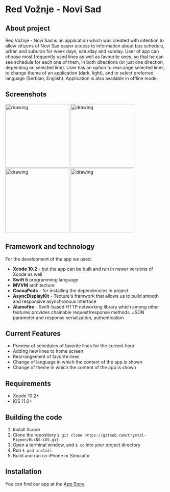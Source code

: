 # Red Vožnje - Novi Sad

## About project

Red Vožnje - Novi Sad is an application which was created with intention to allow citizens of Novi Sad easier access to information about bus schedule, urban and suburan for week days, saturday and sunday. User of app can choose most frequently used lines as well as favourite ones, so that he can see schedule for each one of them, in both directions (or just one direction, depending on selected line). User has an option to rearrange selected lines, to change theme of an application (dark, light), and to select preferred language (Serbian, English). Application is also available in offline mode.

## Screenshots

<img src="https://user-images.githubusercontent.com/48206025/76684931-22592980-6610-11ea-8d36-e420d8abb76a.png" alt="drawing" width="200"/>    <img src="https://user-images.githubusercontent.com/48206025/76684932-26854700-6610-11ea-803f-361948d520c1.png" alt="drawing" width="200"/>    <img src="https://user-images.githubusercontent.com/48206025/76684934-27b67400-6610-11ea-983e-d017643aacbb.png" alt="drawing" width="200"/>    <img src="https://user-images.githubusercontent.com/48206025/76684935-284f0a80-6610-11ea-93a6-44466ef9fe02.png" alt="drawing" width="200"/>

## Framework and technology

For the development of the app we used:

* **Xcode 10.2** - but the app can be built and run in newer versions of Xcode as well
* **Swift 5** programming language
* **MVVM** architecture
* **CocoaPods** - for installing the dependencies in project
* **AsyncDisplayKit** - Texture's framwork that allows us to build smooth and responsive asynchronous interface
* **Alamofire** - Swift-based HTTP networking library which among other features provides chainable request/response methods, JSON parameter and response serialization, authentication


## Current Features
* Preview of schedules of favorite lines for the current hour
* Adding new lines to home screen
* Rearrangement of favorite lines
* Change of language in which the content of the app is shown
* Change of theme in which the content of the app is shown

## Requirements
* Xcode 10.2+
* iOS 11.0+

## Building the code
1. Install Xcode
2. Clone the repository 
`$ git clone https://github.com/Crystal-Pigeon/BusNS-iOS.git`
3. Open a terminal window, and `$ cd` into your project directory
4. Run `$ pod install`
5. Build and run on iPhone or Simulator

## Installation
You can find our app at the [App Store](https://apps.apple.com/us/app/red-vo%C5%BEnje-novi-sad/id1492242145)

